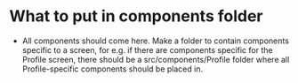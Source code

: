 # What to put in components folder

- All components should come here. Make a folder to contain components specific to a screen, for e.g. if there are components specific for the Profile screen, there should be a src/components/Profile folder where all Profile-specific components should be placed in.
